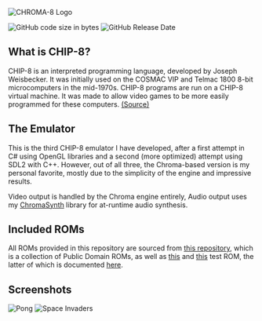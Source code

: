 ![CHROMA-8 Logo](https://i.imgur.com/8lQhfGl.png)

![GitHub code size in bytes](https://img.shields.io/github/languages/code-size/Hacktix/CHROMA-8)
![GitHub Release Date](https://img.shields.io/github/release-date/Hacktix/CHROMA-8)

## What is CHIP-8?
CHIP-8 is an interpreted programming language, developed by Joseph Weisbecker. It was initially used on the COSMAC VIP and Telmac 1800 8-bit microcomputers in the mid-1970s. CHIP-8 programs are run on a CHIP-8 virtual machine. It was made to allow video games to be more easily programmed for these computers. [(Source)](https://en.wikipedia.org/wiki/CHIP-8)

## The Emulator
This is the third CHIP-8 emulator I have developed, after a first attempt in C# using OpenGL libraries and a second (more optimized) attempt using SDL2 with C++. However, out of all three, the Chroma-based version is my personal favorite, mostly due to the simplicity of the engine and impressive results.

Video output is handled by the Chroma engine entirely, Audio output uses my [ChromaSynth](https://github.com/Hacktix/ChromaSynth) library for at-runtime audio synthesis.

## Included ROMs
All ROMs provided in this repository are sourced from [this repository](https://github.com/dmatlack/chip8/tree/master/roms), which is a collection of Public Domain ROMs, as well as [this](https://github.com/corax89/chip8-test-rom) and [this](https://slack-files.com/T3CH37TNX-F3RF5KT43-0fb93dbd1f) test ROM, the latter of which is documented [here](https://slack-files.com/T3CH37TNX-F3RKEUKL4-b05ab4930d).

## Screenshots
![Pong](https://i.imgur.com/OoyDyFu.png)
![Space Invaders](https://i.imgur.com/K5y1vON.png)
